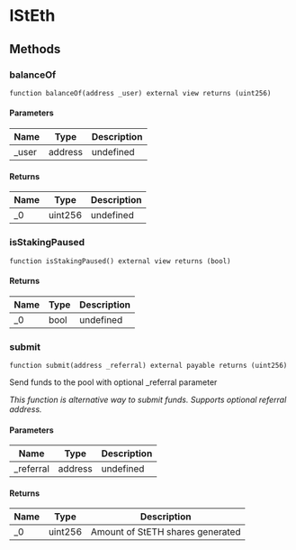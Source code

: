 # IStEth









## Methods

### balanceOf

```solidity
function balanceOf(address _user) external view returns (uint256)
```





#### Parameters

| Name | Type | Description |
|---|---|---|
| _user | address | undefined |

#### Returns

| Name | Type | Description |
|---|---|---|
| _0 | uint256 | undefined |

### isStakingPaused

```solidity
function isStakingPaused() external view returns (bool)
```






#### Returns

| Name | Type | Description |
|---|---|---|
| _0 | bool | undefined |

### submit

```solidity
function submit(address _referral) external payable returns (uint256)
```

Send funds to the pool with optional _referral parameter

*This function is alternative way to submit funds. Supports optional referral address.*

#### Parameters

| Name | Type | Description |
|---|---|---|
| _referral | address | undefined |

#### Returns

| Name | Type | Description |
|---|---|---|
| _0 | uint256 | Amount of StETH shares generated |




